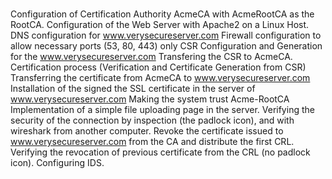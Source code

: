 #
Configuration of Certification Authority AcmeCA with AcmeRootCA as the RootCA.
Configuration of the Web Server with Apache2 on a Linux Host. 
DNS configuration for www.verysecureserver.com
Firewall configuration to allow necessary ports (53, 80, 443) only
CSR Configuration and Generation for the www.verysecureserver.com
Transfering the CSR to AcmeCA.
Certification process (Verification and Certificate Generation from CSR)
Transferring the certificate from AcmeCA to www.verysecureserver.com
Installation of the signed the SSL certificate in the server of www.verysecureserver.com
Making the system trust Acme-RootCA
Implementation of a simple file uploading page in the server. 
Verifying the security of the connection by inspection (the padlock icon), and with wireshark from another computer. 
Revoke the certificate issued to www.verysecureserver.com from the CA and distribute the first CRL.
Verifying the revocation of previous certificate from the CRL (no padlock icon).
Configuring IDS.

